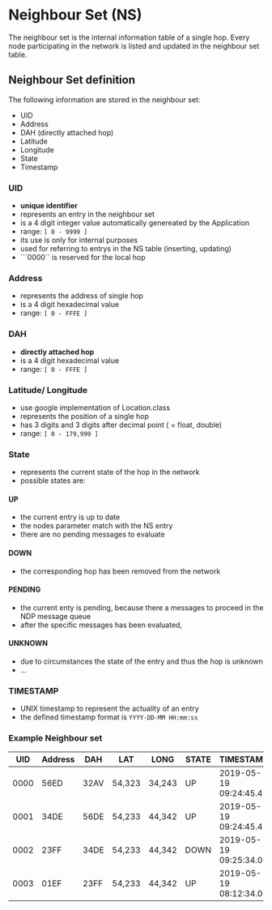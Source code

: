 # Neighbour Set (NS)
The neighbour set is the internal information table of a single hop.
Every node participating in the network is listed and updated in the neighbour set table.

## Neighbour Set definition
The following information are stored in the neighbour set:

* UID 
* Address
* DAH (directly attached hop)
* Latitude
* Longitude
* State 
* Timestamp

### UID
* **unique identifier**
* represents an entry in the neighbour set
* is a 4 digit integer value automatically genereated by the Application
* range: ```[ 0 - 9999 ] ```
* its use is only for internal purposes
* used for referring to entrys in the NS table (inserting, updating)
* ```0000`` is reserved for the local hop


### Address
* represents the address of single hop
* is a 4 digit hexadecimal value
* range: ```[ 0 - FFFE ] ```

### DAH
* **directly attached hop**
* is a 4 digit hexadecimal value
* range: ```[ 0 - FFFE ] ```

### Latitude/ Longitude
* use google implementation of Location.class
* represents the position of a single hop
* has 3 digits and 3 digits after decimal point ( = float, double)
* range: ```[ 0 - 179,999 ] ```

### State
* represents the current state of the hop in the network
* possible states are:

#### UP
* the current entry is up to date
* the nodes parameter match with the NS entry
* there are no pending messages to evaluate

#### DOWN
* the corresponding hop has been removed from the network

#### PENDING
* the current enty is pending, because there a messages to proceed in the NDP message queue
* after the specific messages has been evaluated, 

#### UNKNOWN
* due to circumstances the state of the entry and thus the hop is unknown
* ...
 

### TIMESTAMP
* UNIX timestamp to represent the actuality of an entry
* the defined timestamp format is ```YYYY-DD-MM HH:mm:ss```
 
### Example Neighbour set

| UID  | Address | DAH | LAT | LONG | STATE | TIMESTAMP | |
|---| --- | --- | --- | --- | --- | --- | --- |
| 0000 | 56ED | 32AV | 54,323 | 34,243 | UP | 2019-05-19 09:24:45.4 | 
| 0001  | 34DE | 56DE | 54,233 | 44,342 | UP |  2019-05-19 09:24:45.4 |
| 0002  | 23FF | 34DE | 54,233 | 44,342 | DOWN |  2019-05-19 09:25:34.0 |
| 0003  | 01EF | 23FF | 54,233 | 44,342 | UP |  2019-05-19 08:12:34.0 | 
